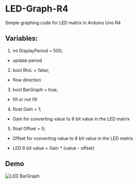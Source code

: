 # LED-Graph-R4
Simple graphing code for LED matrix in Arduino Uno R4

## Variables:
1. int DisplayPeriod = 500;
  - update period
2. bool RtoL = false;
  - flow direction
3. bool BarGraph = true;
  - fill or not fill
4. float Gain = 1;
  - Gain for converting value to 8 bit value in the LED matrix
5. float Offset = 0;
  - Offset for converting value to 8 bit value in the LED matrix

- LED 8 bit value = Gain * (value - offset)

## Demo
![LED BarGraph](https://github.com/user-attachments/assets/19ee3e28-9b5a-45d3-b837-ee8e1e045207)
